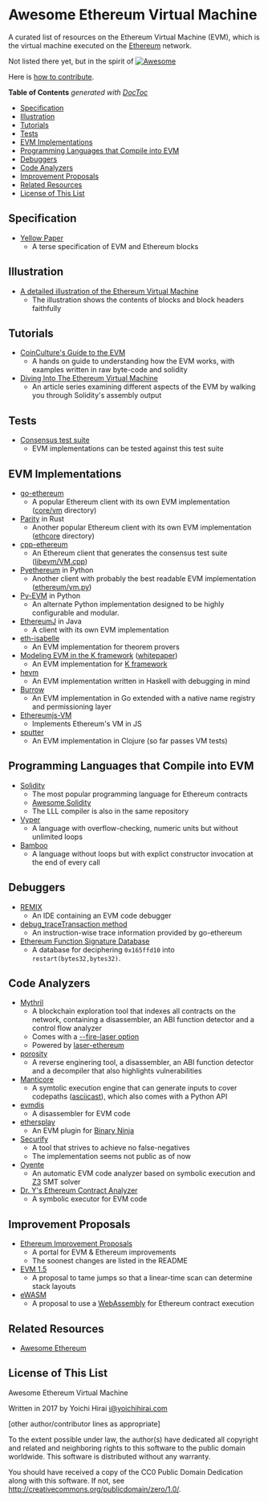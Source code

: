 # Awesome Ethereum Virtual Machine

A curated list of resources on the Ethereum Virtual Machine (EVM), which is the virtual machine executed on the [Ethereum](https://ethereum.org/) network.

Not listed there yet, but in the spirit of [![Awesome](https://cdn.rawgit.com/sindresorhus/awesome/d7305f38d29fed78fa85652e3a63e154dd8e8829/media/badge.svg)](https://github.com/sindresorhus/awesome)

Here is [how to contribute](./contributing.md).

<!-- START doctoc generated TOC please keep comment here to allow auto update -->
<!-- DON'T EDIT THIS SECTION, INSTEAD RE-RUN doctoc TO UPDATE -->
**Table of Contents**  *generated with [DocToc](https://github.com/thlorenz/doctoc)*

- [Specification](#specification)
- [Illustration](#illustration)
- [Tutorials](#tutorials)
- [Tests](#tests)
- [EVM Implementations](#evm-implementations)
- [Programming Languages that Compile into EVM](#programming-languages-that-compile-into-evm)
- [Debuggers](#debuggers)
- [Code Analyzers](#code-analyzers)
- [Improvement Proposals](#improvement-proposals)
- [Related Resources](#related-resources)
- [License of This List](#license-of-this-list)

<!-- END doctoc generated TOC please keep comment here to allow auto update -->


## Specification

* [Yellow Paper](https://github.com/ethereum/yellowpaper)
    - A terse specification of EVM and Ethereum blocks

## Illustration

* [A detailed illustration of the Ethereum Virtual Machine](https://ethereum.stackexchange.com/a/6413/280)
    - The illustration shows the contents of blocks and block headers faithfully

## Tutorials

* [CoinCulture's Guide to the EVM](https://github.com/CoinCulture/evm-tools/blob/master/analysis/guide.md)
    - A hands on guide to understanding how the EVM works, with examples written in raw byte-code and solidity
* [Diving Into The Ethereum Virtual Machine](https://medium.com/@hayeah/diving-into-the-ethereum-vm-6e8d5d2f3c30)
    - An article series examining different aspects of the EVM by walking you through Solidity's assembly output

## Tests

* [Consensus test suite](https://github.com/ethereum/tests)
    - EVM implementations can be tested against this test suite

## EVM Implementations

* [go-ethereum](https://github.com/ethereum/go-ethereum)
    - A popular Ethereum client with its own EVM implementation ([core/vm](https://github.com/ethereum/go-ethereum/tree/master/core/vm) directory)
* [Parity](https://github.com/paritytech/parity) in Rust
    - Another popular Ethereum client with its own EVM implementation ([ethcore](https://github.com/paritytech/parity/tree/master/ethcore) directory)
* [cpp-ethereum](https://github.com/ethereum/cpp-ethereum)
    - An Ethereum client that generates the consensus test suite ([libevm/VM.cpp](https://github.com/ethereum/cpp-ethereum/blob/develop/libevm/VM.cpp))
* [Pyethereum](https://github.com/ethereum/pyethereum) in Python
    - Another client with probably the best readable EVM implementation ([ethereum/vm.py](https://github.com/ethereum/pyethereum/blob/develop/ethereum/vm.py))
* [Py-EVM](https://github.com/pipermerriam/py-evm) in Python
    - An alternate Python implementation designed to be highly configurable and modular.
* [EthereumJ](https://github.com/ethereum/ethereumj) in Java
    - A client with its own EVM implementation
* [eth-isabelle](https://github.com/pirapira/eth-isabelle)
    - An EVM implementation for theorem provers
* [Modeling EVM in the K framework](https://github.com/kframework/evm-semantics) ([whitepaper](https://www.ideals.illinois.edu/handle/2142/97207))
    - An EVM implementation for [K framework](http://www.kframework.org/index.php/Main_Page)
* [hevm](https://github.com/dapphub/hevm)
    - An EVM implementation written in Haskell with debugging in mind
* [Burrow](https://github.com/hyperledger/burrow)
    - An EVM implementation in Go extended with a native name registry and permissioning layer
* [Ethereumjs-VM](https://github.com/ethereumjs/ethereumjs-vm)
    - Implements Ethereum's VM in JS
* [sputter](https://github.com/nervous-systems/sputter)
    - An EVM implementation in Clojure (so far passes VM tests)
    
## Programming Languages that Compile into EVM

* [Solidity](https://github.com/ethereum/solidity)
    - The most popular programming language for Ethereum contracts
    - [Awesome Solidity](https://github.com/bkrem/awesome-solidity)
    - The LLL compiler is also in the same repository
* [Vyper](https://github.com/ethereum/vyper)
    - A language with overflow-checking, numeric units but without unlimited loops
* [Bamboo](https://github.com/pirapira/bamboo)
    - A language without loops but with explict constructor invocation at the end of every call

## Debuggers

* [REMIX](https://github.com/ethereum/remix)
    - An IDE containing an EVM code debugger
* [debug\_traceTransaction method](https://github.com/ethereum/go-ethereum/wiki/Management-APIs#debug_tracetransaction)
    - An instruction-wise trace information provided by go-ethereum
* [Ethereum Function Signature Database](https://www.4byte.directory/)
    - A database for deciphering `0x165ffd10` into `restart(bytes32,bytes32)`.

## Code Analyzers

* [Mythril](https://github.com/b-mueller/mythril)
    - A blockchain exploration tool that indexes all contracts on the network, containing a disassembler, an ABI function detector and a control flow analyzer
    - Comes with a [--fire-laser option](https://hackernoon.com/crafting-ethereum-exploits-by-laser-fire-1c9acf25af4f)
    - Powered by [laser-ethereum](https://github.com/b-mueller/laser-ethereum)
* [porosity](https://github.com/comaeio/porosity)
    - A reverse enginering tool, a disassembler, an ABI function detector and a decompiler that also highlights vulnerabilities
* [Manticore](https://github.com/trailofbits/manticore)
    - A symtolic execution engine that can generate inputs to cover codepaths ([asciicast](https://asciinema.org/a/154012)), which also comes with a Python API
* [evmdis](https://github.com/arachnid/evmdis)
    - A disassembler for EVM code
* [ethersplay](https://github.com/trailofbits/ethersplay)
    - An EVM plugin for [Binary Ninja](https://binary.ninja/)
* [Securify](http://securify.ch/)
    - A tool that strives to achieve no false-negatives
    - The implementation seems not public as of now
* [Oyente](https://github.com/melonproject/oyente)
    - An automatic EVM code analyzer based on symbolic execution and [Z3](https://github.com/Z3Prover/z3) SMT solver
* [Dr. Y's Ethereum Contract Analyzer](http://dry.yoichihirai.com/)
    - A symbolic executor for EVM code

## Improvement Proposals

* [Ethereum Improvement Proposals](https://github.com/ethereum/EIPs)
    - A portal for EVM & Ethereum improvements
    - The soonest changes are listed in the README
* [EVM 1.5](https://github.com/ethereum/EIPs/blob/master/EIPS/eip-615.md)
    - A proposal to tame jumps so that a linear-time scan can determine stack layouts
* [eWASM](https://github.com/ewasm)
    - A proposal to use a [WebAssembly](http://webassembly.org/) for Ethereum contract execution

## Related Resources

* [Awesome Ethereum](http://awesome-ethereum.com/)

## License of This List

Awesome Ethereum Virtual Machine

Written in 2017 by Yoichi Hirai <i@yoichihirai.com>

[other author/contributor lines as appropriate]

To the extent possible under law, the author(s) have dedicated all copyright and related and neighboring rights to this software to the public domain worldwide. This software is distributed without any warranty.

You should have received a copy of the CC0 Public Domain Dedication along with this software. If not, see <http://creativecommons.org/publicdomain/zero/1.0/>.
